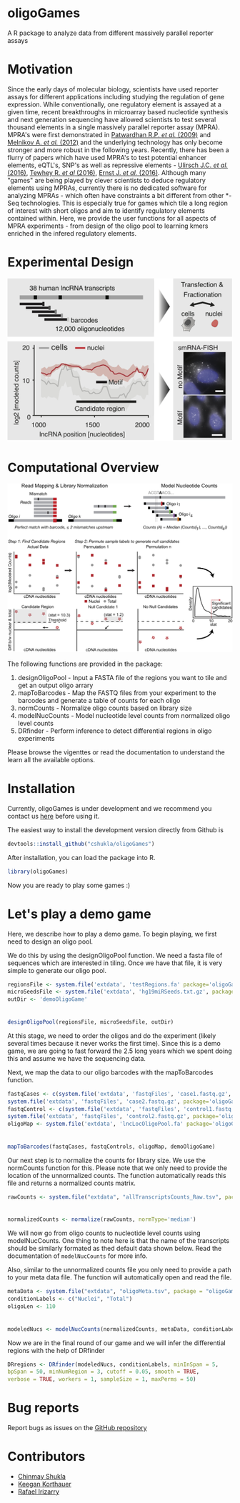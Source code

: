 # oligoGames
A R package to analyze data from different massively parallel reporter assays

# Motivation

Since the early days of molecular biology, scientists have used reporter assays for different applications including studying the regulation of gene expression. While conventionally, one regulatory element is assayed at a given time, recent breakthroughs in microarray based nucleotide synthesis and next generation sequencing have allowed scientists to test several thousand elements in a single massively parallel reporter assay (MPRA). MPRA's were first demonstrated in [Patwardhan R.P. *et al.* (2009)](http://www.nature.com/nbt/journal/v27/n12/abs/nbt.1589.html) and [Melnikov A. *et al.* (2012)](http://www.nature.com/nbt/journal/v30/n3/full/nbt.2137.html) and the underlying technology has only become stronger and more robust in the following years. Recently, there has been a flurry of papers which have used MPRA's to test potential enhancer elements, eQTL's, SNP's as well as repressive elements - [Ulirsch J.C. *et al.* (2016)](http://www.cell.com/cell/fulltext/S0092-8674(16)30493-7), [Tewhey R. *et al* (2016)](http://www.cell.com/cell/fulltext/S0092-8674(16)30421-4), [Ernst J. *et al.* (2016)](http://www.nature.com/nbt/journal/v34/n11/full/nbt.3678.html). Although many "games" are being played by clever scientists to deduce regulatory elements using MPRAs, currently there is no dedicated software for analyzing MPRAs - which often have constraints a bit different from other *-Seq technologies. This is especially true for games which tile a long region of interest with short oligos and aim to identify regulatory elements contained within. Here, we provide the user functions for all aspects of MPRA experiments - from design of the oligo pool to learning kmers enriched in the infered regulatory elements.

# Experimental Design

![](https://raw.githubusercontent.com/cshukla/cshukla.github.io/master/assets/img/oligoGames.synopsis.jpg)

# Computational Overview

![](https://raw.githubusercontent.com/cshukla/cshukla.github.io/master/assets/img/oligogames_package.jpg)

The following functions are provided in the package:

1. designOligoPool - Input a FASTA file of the regions you want to tile and get an output oligo arrary
2. mapToBarcodes - Map the FASTQ files from your experiment to the barcodes and generate a table of counts for each oligo
3. normCounts - Normalize oligo counts based on library size
4. modelNucCounts - Model nucleotide level counts from normalized oligo level counts
5. DRfinder - Perform inference to detect differential regions in oligo experiments

Please browse the vigenttes or read the documentation to understand the learn all the available options.

# Installation

Currently, oligoGames is under development and we recommend you contact us [here](https://github.com/cshukla/oligoGames) before using it. 

The easiest way to install the development version directly from Github is 

```r
devtools::install_github("cshukla/oligoGames")
```

After installation, you can load the package into R.
```r
library(oligoGames)
```

Now you are ready to play some games :)

# Let's play a demo game

Here, we describe how to play a demo game. To begin playing, we first need to design an oligo pool.

We do this by using the designOligoPool function. We need a fasta file of sequences which are interested in tiling. Once we have that file, it is very simple to generate our oligo pool.

```r
regionsFile <- system.file('extdata', 'testRegions.fa' package='oligoGames')
microSeedsFile <- system.file('extdata', 'hg19miRSeeds.txt.gz', package='oligoGames')
outDir <- 'demoOligoGame'


designOligoPool(regionsFile, microSeedsFile, outDir)
```

At this stage, we need to order the oligos and do the experiment (likely several times because it never works the first time). Since this is a demo game, we are going to fast forward the 2.5 long years which we spent doing this and assume we have the sequencing data.

Next, we map the data to our oligo barcodes with the mapToBarcodes function.

```r
fastqCases <- c(system.file('extdata', 'fastqFiles', 'case1.fastq.gz', package='oligoGames'), 
system.file('extdata', 'fastqFiles', 'case2.fastq.gz', package='oligoGames'))
fastqControl <- c(system.file('extdata', 'fastqFiles', 'control1.fastq.gz', package='oligoGames'), 
system.file('extdata', 'fastqFiles', 'control2.fastq.gz', package='oligoGames'))
oligoMap <- system.file('extdata', 'lncLocOligoPool.fa' package='oligoGames')


mapToBarcodes(fastqCases, fastqControls, oligoMap, demoOligoGame)

```

Our next step is to normalize the counts for library size. We use the normCounts function for this. Please note that we only need to provide the location of the unnormalized counts. The function automatically reads this file and returns a normalized counts matrix.

```r
rawCounts <- system.file("extdata", "allTranscriptsCounts_Raw.tsv", package = "oligoGames")


normalizedCounts <- normalize(rawCounts, normType='median')
```

We will now go from oligo counts to nucleotide level counts using modelNucCounts. One thing to note here is that the name of the transcripts should be similarly formated as thed default data shown below. Read the documentation of `modelNucCounts` for more info.

Also, similar to the unnormalized counts file you only need to provide a path to your meta data file. The function will automatically open and read the file.

```r
metaData <- system.file("extdata", "oligoMeta.tsv", package = "oligoGames")
conditionLabels <- c("Nuclei", "Total")
oligoLen <- 110


modeledNucs <- modelNucCounts(normalizedCounts, metaData, conditionLabels, modelMethod = "median", oligoLen)
```

Now we are in the final round of our game and we will infer the differential regions with the help of DRfinder

```r
DRregions <- DRfinder(modeledNucs, conditionLabels, minInSpan = 5, 
bpSpan = 50, minNumRegion = 3, cutoff = 0.05, smooth = TRUE, 
verbose = TRUE, workers = 1, sampleSize = 1, maxPerms = 50)
```

# Bug reports
Report bugs as issues on the [GitHub repository](https://github.com/cshukla/oligoGames)

# Contributors

* [Chinmay Shukla](https://github.com/cshukla)
* [Keegan Korthauer](https://github.com/kdkorthauer)
* [Rafael Irizarry](https://github.com/rafalab)
